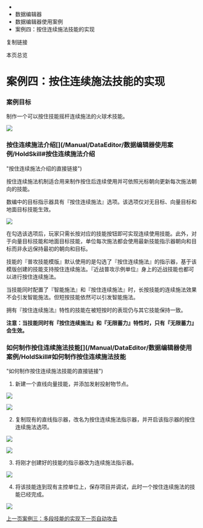   * [](/)
  * 数据编辑器
  * 数据编辑器使用案例
  * 案例四：按住连续施法技能的实现

复制链接

本页总览

# 案例四：按住连续施法技能的实现

### 案例目标[​](/Manual/DataEditor/数据编辑器使用案例/HoldSkill#案例目标 "案例目标的直接链接")

制作一个可以按住技能摇杆连续施法的火球术技能。

![](https://doc.sce.xd.com/assets/images/HoldSkillExample-cead5f9ac39b65f9d4328cd9e842d638.gif)

### 按住连续施法介绍[​](/Manual/DataEditor/数据编辑器使用案例/HoldSkill#按住连续施法介绍
"按住连续施法介绍的直接链接")

按住连续施法机制适合用来制作按住后连续使用并可依照光标朝向更新每次施法朝向的技能。

数编中的目标指示器具有『按住连续施法』选项。该选项仅对无目标、向量目标和地面目标技能生效。

![](https://doc.sce.xd.com/assets/images/HoldIndicator-ba66ac28fa8704f584d7e07320a74325.png)

在勾选该选项后，玩家只需长按对应的技能按钮即可实现连续使用技能。此外，对于向量目标技能和地面目标技能，单位每次施法都会使用最新技能指示器朝向和目标而非永远保持最初的朝向和目标。

技能的『普攻技能模版』默认使用的是勾选了『按住连续施法』的指示器，基于该模版创建的技能支持按住连续施法。『近战普攻示例单位』身上的近战技能也都可以进行按住连续施法。

当技能同时配置了『智能施法』和『按住连续施法』时，长按技能的连续施法效果不会引发智能施法。但短按技能依然可以引发智能施法。

拥有『按住连续施法』特性的技能在被短按时的表现仍与其它技能保持一致。

**注意：当技能同时有『按住连续施法』和『无限蓄力』特性时，只有『无限蓄力』会生效。**

### 如何制作按住连续施法技能[​](/Manual/DataEditor/数据编辑器使用案例/HoldSkill#如何制作按住连续施法技能
"如何制作按住连续施法技能的直接链接")

  1. 新建一个直线向量技能，并添加发射投射物节点。

![](https://doc.sce.xd.com/assets/images/HoldSkill_1-0da7005142c8c536ece76bf8bd0bd541.png)

![](https://doc.sce.xd.com/assets/images/HoldSkill_6-3e3be5de80bf5a8f71011dbb8e68162c.png)

  2. 复制现有的直线指示器，改名为按住连续施法指示器，并开启该指示器的按住连续施法选项。

![](https://doc.sce.xd.com/assets/images/HoldSkill_2-52cde930a4a1ca52008809e753fdad3c.png)

![](https://doc.sce.xd.com/assets/images/HoldSkill_3-26b13959e204ba4b887c5e6f52b36677.png)

  3. 将刚才创建好的技能的指示器改为连续施法指示器。

![](https://doc.sce.xd.com/assets/images/HoldSkill_4-e8cdd458b53e0fa2257a1d7b4bc83746.png)

  4. 将该技能连到现有主控单位上，保存项目并调试，此时一个按住连续施法的技能已经完成。

![](https://doc.sce.xd.com/assets/images/HoldSkill_5-e9cdc55cdafda640944e5b9121f05dfa.png)

[上一页案例三：多段技能的实现](/Manual/DataEditor/数据编辑器使用案例/MultiPhase)[下一页自动攻击](/Manual/DataEditor/AutoAttack)


